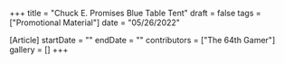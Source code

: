 +++
title = "Chuck E. Promises Blue Table Tent"
draft = false
tags = ["Promotional Material"]
date = "05/26/2022"

[Article]
startDate = ""
endDate = ""
contributors = ["The 64th Gamer"]
gallery = []
+++
